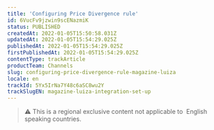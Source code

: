 ```yaml
---
title: 'Configuring Price Divergence rule'
id: 6VucFv9jzwin9scENazmiK
status: PUBLISHED
createdAt: 2022-01-05T15:50:58.031Z
updatedAt: 2022-01-05T15:54:29.025Z
publishedAt: 2022-01-05T15:54:29.025Z
firstPublishedAt: 2022-01-05T15:54:29.025Z
contentType: trackArticle
productTeam: Channels
slug: configuring-price-divergence-rule-magazine-luiza
locale: en
trackId: 5Yx5IrNa7Y48c6aSC8wu2Y
trackSlugEN: magazine-luiza-integration-set-up
---
```


>⚠️ This is a regional exclusive content not applicable to 
> English speaking countries.
